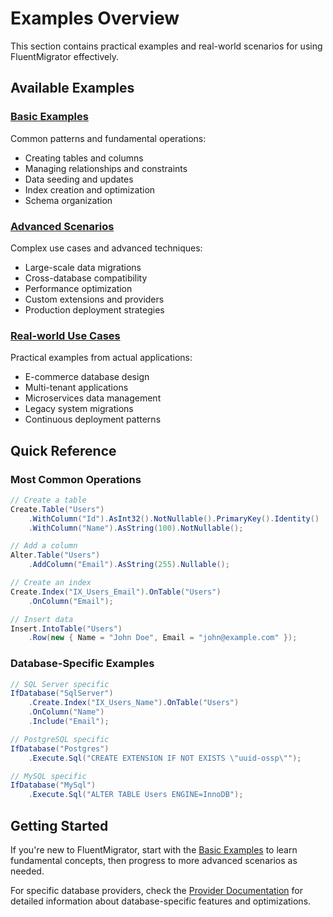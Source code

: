 # Examples Overview

This section contains practical examples and real-world scenarios for using FluentMigrator effectively.

## Available Examples

### [Basic Examples](./basic.md)
Common patterns and fundamental operations:
- Creating tables and columns
- Managing relationships and constraints
- Data seeding and updates
- Index creation and optimization
- Schema organization

### [Advanced Scenarios](./advanced.md)
Complex use cases and advanced techniques:
- Large-scale data migrations
- Cross-database compatibility
- Performance optimization
- Custom extensions and providers
- Production deployment strategies

### [Real-world Use Cases](./real-world.md)
Practical examples from actual applications:
- E-commerce database design
- Multi-tenant applications
- Microservices data management
- Legacy system migrations
- Continuous deployment patterns

## Quick Reference

### Most Common Operations

```csharp
// Create a table
Create.Table("Users")
    .WithColumn("Id").AsInt32().NotNullable().PrimaryKey().Identity()
    .WithColumn("Name").AsString(100).NotNullable();

// Add a column
Alter.Table("Users")
    .AddColumn("Email").AsString(255).Nullable();

// Create an index
Create.Index("IX_Users_Email").OnTable("Users")
    .OnColumn("Email");

// Insert data
Insert.IntoTable("Users")
    .Row(new { Name = "John Doe", Email = "john@example.com" });
```

### Database-Specific Examples

```csharp
// SQL Server specific
IfDatabase("SqlServer")
    .Create.Index("IX_Users_Name").OnTable("Users")
    .OnColumn("Name")
    .Include("Email");

// PostgreSQL specific  
IfDatabase("Postgres")
    .Execute.Sql("CREATE EXTENSION IF NOT EXISTS \"uuid-ossp\"");

// MySQL specific
IfDatabase("MySql")
    .Execute.Sql("ALTER TABLE Users ENGINE=InnoDB");
```

## Getting Started

If you're new to FluentMigrator, start with the [Basic Examples](./basic.md) to learn fundamental concepts, then progress to more advanced scenarios as needed.

For specific database providers, check the [Provider Documentation](../guide/providers/sql-server.md) for detailed information about database-specific features and optimizations.